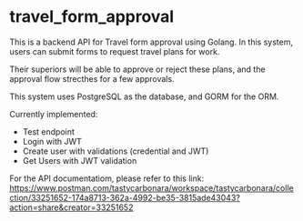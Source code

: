 # travel_form_approval
This is a backend API for Travel form approval using Golang.
In this system, users can submit forms to request travel plans for work.

Their superiors will be able to approve or reject these plans, and the approval flow strecthes for a few approvals. 

This system uses PostgreSQL as the database, and GORM for the ORM.

Currently implemented:
- Test endpoint
- Login with JWT
- Create user with validations (credential and JWT)
- Get Users with JWT validation

For the API documentatiom, please refer to this link: https://www.postman.com/tastycarbonara/workspace/tastycarbonara/collection/33251652-174a8713-362a-4992-be35-3815ade43043?action=share&creator=33251652
